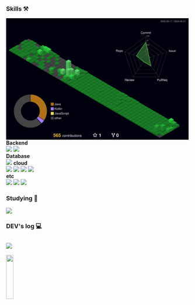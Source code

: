 <!--
헤더
https://github.com/kyechan99/capsule-render/blob/master/docs/README_kr.md

<div align="center">
    
![header](https://capsule-render.vercel.app/api?type=waving&color=0072CD&text=&animation=twinkling&height=100)
[![Typing SVG](https://readme-typing-svg.demolab.com?font=Alkatra&weight=1000&size=30&duration=3000&pause=7&color=4F4F4F&center=true&vCenter=false&multiline=true&repeat=true&width=1000&height=100&lines=Welcome+to+HuijinKang+GitHub!👋)](https://git.io/typing-svg)
</div>
-->

<!--
### Contact ✉️
<div style="display:flex; flex-direction:column; align-items:flex-start;">
    <a href="mailto:rkd8527@naver.com">
        <img src="https://img.shields.io/badge/NAVER MAIL-03C75A?style=flat-square&logo=Naver&logoColor=white"> 
    </a>
    <a href="mailto:rkd8527@gmail.com">
        <img src="https://img.shields.io/badge/Gmail-EA4335?style=flat-square&logo=Gmail&logoColor=white"> 
    </a>
</div>
-->

### Skills ⚒️
<div style="display:flex; flex-direction:column; align-items:flex-start;">
    <img src='./profile-3d-contrib/profile-night-green.svg' width='500px' align="right">
    <strong>Backend</strong>
    <div>
        <img src="https://img.shields.io/badge/Java-007396?style=for-the-badge&logo=Java&logoColor=white">
        <img src="https://img.shields.io/badge/Spring Boot-6DB33F?style=for-the-badge&logo=spring boot&logoColor=white">
    </div>
    <strong>Database</strong>
    <div>
        <img src="https://img.shields.io/badge/MySQL-4479A1?style=flat-square&logo=mysql&logoColor=white">
<!--         <img src="https://img.shields.io/badge/oracle-F80000?style=flat-square&logo=oracle&logoColor=white"> -->
    <!--     
    </div>
    <strong>middleware</strong>
    <div>
        <img src="https://img.shields.io/badge/redis-ff0000?style=flat-square">
        <img src="https://img.shields.io/badge/Nginx-009639?style=flat-square&logo=nginx&logoColor=white">
        <img src="https://img.shields.io/badge/Docker-2496ED?style=flat-square&logo=Docker&logoColor=white">
    </div>
    -->
    <strong>cloud</strong>
    <div>
        <img src="https://img.shields.io/badge/linux-FCC624?style=flat-square&logo=linux&logoColor=black">
        <img src="https://img.shields.io/badge/Ubuntu-E95420?style=flat-square&logo=Ubuntu&logoColor=white">
        <img src="https://img.shields.io/badge/Amazon EC2-FF9900?style=flat-square&logo=amazonec2&logoColor=white">
        <img src="https://img.shields.io/badge/Naver Cloud Platform-03C75A?style=flat-square&logo=Naver&logoColor=white">
    </div>
    <strong>etc</strong>
    <div>
        <img src="https://img.shields.io/badge/html5-E34F26?style=flat-square&logo=html5&logoColor=white">
        <img src="https://img.shields.io/badge/css-1572`B6?style=flat-square&logo=css3&logoColor=white">
        <img src="https://img.shields.io/badge/Thymeleaf-005F0F?style=flat-square&logo=Thymeleaf&logoColor=white">
    </div>
</div>

### Studying 📖
<img src="https://img.shields.io/badge/Kotlin-7F52FF?style=for-the-badge&logo=kotlin&logoColor=white">

### DEV's log 💻
<a href="https://rkd8527.tistory.com/"><img src="https://img.shields.io/badge/-tistory-000000?style=flat&logo=tistory&logoColor=white"/></a>

<a href="https://github.com/devxb/gitanimals">
  <img
    src="https://render.gitanimals.org/lines/HuijinKang?pet-id=625294568796709134"
    width="100%"
    height="120"
  />
</a>
  
<!--
[![Tistory's Card](https://github-readme-tistory-card.vercel.app/api?name=rkd8527&theme=default)](https://rkd8527.tistory.com)
-->
    
<!--
    <a href="https://velog.io/@huijin">
        <img src="https://img.shields.io/badge/Velog-20c997?style=for-the-badge&logo=Vimeo&logoColor=white"> 
    </a>

[![Velog's GitHub stats](https://velog-readme-stats.vercel.app/api?name=huijin)](https://velog.io/@huijin)
-->
